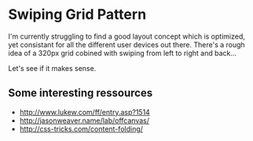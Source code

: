 Swiping Grid Pattern
====================

I'm currently struggling to find a good layout concept which is optimized, yet consistant for all the different user devices out there. There's a rough idea of a 320px grid cobined with swiping from left to right and back...

Let's see if it makes sense.

Some interesting ressources
---------------------------
* http://www.lukew.com/ff/entry.asp?1514
* http://jasonweaver.name/lab/offcanvas/
* http://css-tricks.com/content-folding/

